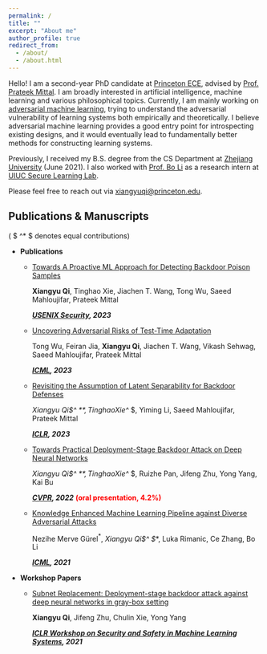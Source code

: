 ```yaml
---
permalink: /
title: ""
excerpt: "About me"
author_profile: true
redirect_from: 
  - /about/
  - /about.html
---
```






Hello! I am a second-year PhD candidate at [Princeton ECE](https://ece.princeton.edu), advised by [Prof. Prateek Mittal](https://www.princeton.edu/~pmittal/index.html). I am broadly interested in artificial intelligence, machine learning and various philosophical topics. Currently, I am mainly working on [adversarial machine learning](https://en.wikipedia.org/wiki/Adversarial_machine_learning), trying to understand the adversarial vulnerability of learning systems both empirically and theoretically. I believe adversarial machine learning provides a good entry point for introspecting existing designs, and it would eventually lead to fundamentally better methods for constructing learning systems.

Previously, I received my B.S. degree from the CS Department at [Zhejiang University](http://www.zju.edu.cn/english/) (June 2021). I also worked with [Prof. Bo Li](https://aisecure.github.io/) as a research intern at [UIUC Secure Learning Lab](https://aisecure.github.io).

Please feel free to reach out via [xiangyuqi@princeton.edu]().





## Publications & Manuscripts

( $ ^* $ denotes equal contributions)

* **Publications**

  * [Towards A Proactive ML Approach for Detecting Backdoor Poison Samples](https://arxiv.org/abs/2205.13616)

    **Xiangyu Qi**, Tinghao Xie, Jiachen T. Wang, Tong Wu, Saeed Mahloujifar, Prateek Mittal

    ***[USENIX Security](https://www.usenix.org/conference/usenixsecurity23), 2023***

  * [Uncovering Adversarial Risks of Test-Time Adaptation](https://arxiv.org/abs/2301.12576)

    Tong Wu, Feiran Jia, **Xiangyu Qi**, Jiachen T. Wang, Vikash Sehwag, Saeed Mahloujifar, Prateek Mittal

    ***[ICML](https://icml.cc/Conferences/2023/Dates), 2023***

  * [Revisiting the Assumption of Latent Separability for Backdoor Defenses](https://openreview.net/forum?id=_wSHsgrVali)

    **Xiangyu Qi$^* $**, Tinghao Xie$^* $, Yiming Li, Saeed Mahloujifar, Prateek Mittal

    ***[ICLR](https://iclr.cc/Conferences/2023), 2023***

  * [Towards Practical Deployment-Stage Backdoor Attack on Deep Neural Networks](https://arxiv.org/abs/2111.12965)

    **Xiangyu Qi$^* $**, Tinghao Xie$^* $, Ruizhe Pan, Jifeng Zhu, Yong Yang, Kai Bu

    ***[CVPR](https://cvpr2022.thecvf.com/), 2022***  <font color="red">**(oral presentation, 4.2%)**</font>

  * [Knowledge Enhanced Machine Learning Pipeline against Diverse Adversarial Attacks](https://arxiv.org/abs/2106.06235)

    Nezihe Merve Gürel$^*$, **Xiangyu Qi$^* $**, Luka Rimanic, Ce Zhang, Bo Li

    ***[ICML](https://icml.cc/Conferences/2021), 2021***

* **Workshop Papers**

  * [Subnet Replacement: Deployment-stage backdoor attack against deep neural networks in gray-box setting](https://arxiv.org/abs/2107.07240)

    **Xiangyu Qi**, Jifeng Zhu, Chulin Xie, Yong Yang

    ***[ICLR Workshop on Security and Safety in Machine Learning Systems](https://aisecure-workshop.github.io/aml-iclr2021/), 2021***
